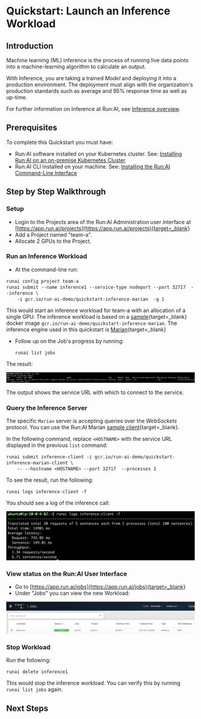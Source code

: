 # Quickstart: Launch an Inference Workload

## Introduction

Machine learning (ML) inference is the process of running live data points into a machine-learning algorithm to calculate an output. 

With Inference, you are taking a trained _Model_ and deploying it into a production environment. The deployment must align with the organization's production standards such as average and 95% response time as well as up-time. 

For further information on Inference at Run:AI, see [Inference overview](../../developer/inference/overview.md).

## Prerequisites 

To complete this Quickstart you must have:

*   Run:AI software installed on your Kubernetes cluster. See: [Installing Run:AI on an on-premise Kubernetes Cluster](../../Administrator/Cluster-Setup/cluster-install.md)
*   Run:AI CLI installed on your machine. See: [Installing the Run:AI Command-Line Interface](../../Administrator/Researcher-Setup/cli-install.md)

## Step by Step Walkthrough

### Setup

*  Login to the Projects area of the Run:AI Administration user interface at [https://app.run.ai/projects](https://app.run.ai/projects){target=_blank}
*  Add a Project named "team-a".
*  Allocate 2 GPUs to the Project.

### Run an Inference Workload

*   At the command-line run:

```
runai config project team-a
runai submit --name inference1 --service-type nodeport --port 32717  --inference \
    -i gcr.io/run-ai-demo/quickstart-inference-marian  -g 1
```

This would start an inference workload for team-a with an allocation of a single GPU. The inference workload is based on a [sample](https://github.com/run-ai/models/tree/main/models/marian/server){target=_blank} docker image ``gcr.io/run-ai-demo/quickstart-inference-marian``. The inference engine used in this quickstart is [Marian](https://marian-nmt.github.io/){target=_blank}

*   Follow up on the Job's progress by running:

        runai list jobs

The result:

![inference-list.png](img/inference-list.png)

The output shows the service URL with which to connect to the service.

### Query the Inference Server

The specific `Marian` server is accepting queries over the _WebSockets_ protocol. You can use the Run:AI Marian [sample client](https://github.com/run-ai/models/tree/main/models/marian/client){target=_blank}.

In the following command, replace  `<HOSTNAME>` with the service URL displayed in the previous `list` command:

```
runai submit inference-client -i gcr.io/run-ai-demo/quickstart-inference-marian-client \
    -- --hostname <HOSTNAME> --port 32717  --processes 1 
```

To see the result, run the following:

```
runai logs inference-client -f
```

You should see a log of the inference call:

![inference-client-output.png](img/inference-client-output.png)

### View status on the Run:AI User Interface

*   Go to [https://app.run.ai/jobs](https://app.run.ai/jobs){target=_blank}
* Under "Jobs" you can view the new Workload:

![inference-job-list.png](img/inference-job-list.png) 



### Stop Workload

Run the following:

    runai delete inference1

This would stop the inference workload. You can verify this by running ``runai list jobs`` again.

## Next Steps
